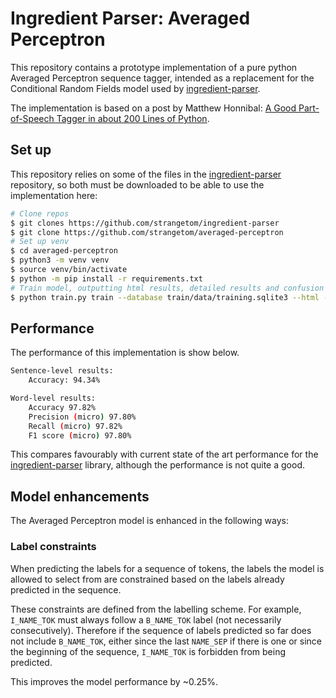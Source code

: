 # Ingredient Parser: Averaged Perceptron

This repository contains a prototype implementation of a pure python Averaged Perceptron sequence tagger, intended as a replacement for the Conditional Random Fields model used by [ingredient-parser](https://github.com/strangetom/ingredient-parser).

The implementation is based on a post by Matthew Honnibal: [A Good Part-of-Speech Tagger in about 200 Lines of Python](https://explosion.ai/blog/part-of-speech-pos-tagger-in-python).

## Set up

This repository relies on some of the files in the [ingredient-parser](https://github.com/strangetom/ingredient-parser) repository, so both must be downloaded to be able to use the implementation here:

```bash
# Clone repos
$ git clones https://github.com/strangetom/ingredient-parser
$ git clone https://github.com/strangetom/averaged-perceptron
# Set up venv
$ cd averaged-perceptron
$ python3 -m venv venv
$ source venv/bin/activate
$ python -m pip install -r requirements.txt
# Train model, outputting html results, detailed results and confusion matrix
$ python train.py train --database train/data/training.sqlite3 --html --detailed --confusion
```

## Performance

The performance of this implementation is show below.

```bash
Sentence-level results:
	Accuracy: 94.34%

Word-level results:
	Accuracy 97.82%
	Precision (micro) 97.80%
	Recall (micro) 97.82%
	F1 score (micro) 97.80%
```

This compares favourably with current state of the art performance for the [ingredient-parser](https://github.com/strangetom/ingredient-parser) library, although the performance is not quite a good.

## Model enhancements

The Averaged Perceptron model is enhanced in the following ways:

### Label constraints

When predicting the labels for a sequence of tokens, the labels the model is allowed to select from are constrained based on the labels already predicted in the sequence.

These constraints are defined from the labelling scheme. For example, `I_NAME_TOK` must always follow a `B_NAME_TOK` label (not necessarily consecutively). Therefore if the sequence of labels predicted so far does not include `B_NAME_TOK`, either since the last `NAME_SEP` if there is one or since the beginning of the sequence, `I_NAME_TOK` is forbidden from being predicted.

This improves the model performance by ~0.25%.
